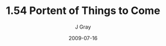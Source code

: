 ---
title: '1.54 Portent of Things to Come'
alt: 'Mysteries of the Arcana'
date: '2009-07-16'
author: 'J Gray'
artist: 'Keira'
chapter: '1 More Heavens and Earths'
filler: false
---